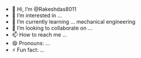 - 👋 Hi, I’m @Rakeshdas8011
- 👀 I’m interested in ...
- 🌱 I’m currently learning ... mechanical engineering 
- 💞️ I’m looking to collaborate on ...
- 📫 How to reach me ...
- 😄 Pronouns: ...
- ⚡ Fun fact: ...

<!---
Rakeshdas8011/Rakeshdas8011 is a ✨ special ✨ repository because its `README.md` (this file) appears on your GitHub profile.
You can click the Preview link to take a look at your changes.
--->
